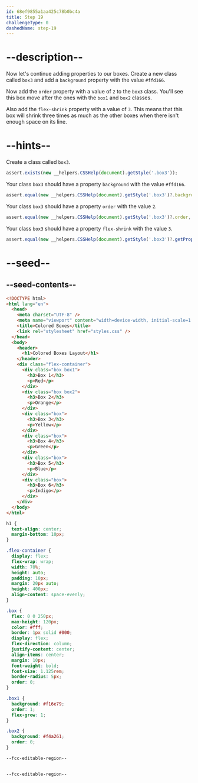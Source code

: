 ```yaml
---
id: 68ef9855a1aa425c78b0bc4a
title: Step 19
challengeType: 0
dashedName: step-19
---
```


# --description--

Now let's continue adding properties to our boxes. Create a new class called `box3` and add a `background` property with the value `#ffd166`.

Now add the `order` property with a value of `2` to the `box3` class. You'll see this box move after the ones with the `box1` and `box2` classes.

Also add the `flex-shrink` property with a value of `3`. This means that this box will shrink three times as much as the other boxes when there isn't enough space on its line.

# --hints--

Create a class called `box3`.

```js
assert.exists(new __helpers.CSSHelp(document).getStyle('.box3'));
```

Your class `box3` should have a property `background` with the value `#ffd166`.

```js
assert.equal(new __helpers.CSSHelp(document).getStyle('.box3')?.background, 'rgb(255, 209, 102)');
```

Your class `box3` should have a property `order` with the value `2`.

```js
assert.equal(new __helpers.CSSHelp(document).getStyle('.box3')?.order, '2');
```

Your class `box3` should have a property `flex-shrink` with the value `3`.

```js
assert.equal(new __helpers.CSSHelp(document).getStyle('.box3')?.getPropVal('flex-shrink'), '3');
```


# --seed--

## --seed-contents--

```html
<!DOCTYPE html>
<html lang="en">
  <head>
    <meta charset="UTF-8" />
    <meta name="viewport" content="width=device-width, initial-scale=1.0" />
    <title>Colored Boxes</title>
    <link rel="stylesheet" href="styles.css" />
  </head>
  <body>
    <header>
      <h1>Colored Boxes Layout</h1>
    </header>
    <div class="flex-container">
      <div class="box box1">
        <h3>Box 1</h3>
        <p>Red</p>
      </div>
      <div class="box box2">
        <h3>Box 2</h3>
        <p>Orange</p>
      </div>
      <div class="box">
        <h3>Box 3</h3>
        <p>Yellow</p>
      </div>
      <div class="box">
        <h3>Box 4</h3>
        <p>Green</p>
      </div>
      <div class="box">
        <h3>Box 5</h3>
        <p>Blue</p>
      </div>
      <div class="box">
        <h3>Box 6</h3>
        <p>Indigo</p>
      </div>
    </div>    
  </body>
</html>
```

```css
h1 {
  text-align: center;
  margin-bottom: 10px;
}

.flex-container {
  display: flex;
  flex-wrap: wrap;
  width: 70%;
  height: auto;
  padding: 10px;
  margin: 20px auto;
  height: 400px;
  align-content: space-evenly;
}

.box {
  flex: 0 0 250px;
  max-height: 120px;
  color: #fff;
  border: 1px solid #000;
  display: flex;
  flex-direction: column;
  justify-content: center;
  align-items: center;
  margin: 10px;
  font-weight: bold;
  font-size: 1.125rem;
  border-radius: 5px;
  order: 0; 
}

.box1 {
  background: #f16e79;
  order: 1; 
  flex-grow: 1;
}

.box2 {
  background: #f4a261;
  order: 0; 
}

--fcc-editable-region--


--fcc-editable-region--
```
